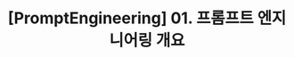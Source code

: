 ---
layout : single
title : "[PromptEngineering] 01. 프롬프트 엔지니어링 개요"
categories : [PromptEngineering, LLM]
tag : [프롬프트 엔지니어링 정의, 프롬프트 엔지니어링 개념]
---